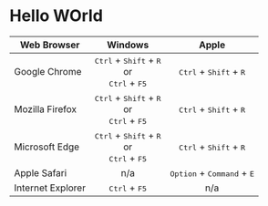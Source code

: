 # Hello WOrld

| Web Browser | Windows | Apple |
| ----- | :-----: | :---: |
| Google Chrome | <kbd>Ctrl</kbd> + <kbd>Shift</kbd> + <kbd>R</kbd><br>or<br><kbd>Ctrl</kbd> + <kbd>F5</kbd> | <kbd>Ctrl</kbd> + <kbd>Shift</kbd> + <kbd>R</kbd> |
| Mozilla Firefox | <kbd>Ctrl</kbd> + <kbd>Shift</kbd> + <kbd>R</kbd><br>or<br><kbd>Ctrl</kbd> + <kbd>F5</kbd> | <kbd>Ctrl</kbd> + <kbd>Shift</kbd> + <kbd>R</kbd> |
| Microsoft Edge | <kbd>Ctrl</kbd> + <kbd>Shift</kbd> + <kbd>R</kbd><br>or<br><kbd>Ctrl</kbd> + <kbd>F5</kbd> | <kbd>Ctrl</kbd> + <kbd>Shift</kbd> + <kbd>R</kbd> |
| Apple Safari | n/a | <kbd>Option</kbd> + <kbd>Command</kbd> + <kbd>E</kbd> |
| Internet Explorer | <kbd>Ctrl</kbd> + <kbd>F5</kbd> | n/a |